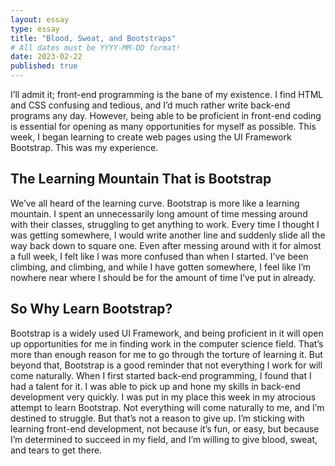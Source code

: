 ```yaml
---
layout: essay
type: essay
title: "Blood, Sweat, and Bootstraps"
# All dates must be YYYY-MM-DD format!
date: 2023-02-22
published: true
---
```

I’ll admit it; front-end programming is the bane of my existence. I find HTML and CSS confusing and tedious, and I’d much rather write back-end programs any day. However, being able to be proficient in front-end coding is essential for opening as many opportunities for myself as possible. This week, I began learning to create web pages using the UI Framework Bootstrap. This was my experience.

## The Learning Mountain That is Bootstrap

We’ve all heard of the learning curve. Bootstrap is more like a learning mountain. I spent an unnecessarily long amount of time messing around with their classes, struggling to get anything to work. Every time I thought I was getting somewhere, I would write another line and suddenly slide all the way back down to square one. Even after messing around with it for almost a full week, I felt like I was more confused than when I started. I've been climbing, and climbing, and while I have gotten somewhere, I feel like I’m nowhere near where I should be for the amount of time I’ve put in already.

## So Why Learn Bootstrap?

Bootstrap is a widely used UI Framework, and being proficient in it will open up opportunities for me in finding work in the computer science field. That’s more than enough reason for me to go through the torture of learning it. But beyond that, Bootstrap is a good reminder that not everything I work for will come naturally. When I first started back-end programming, I found that I had a talent for it. I was able to pick up and hone my skills in back-end development very quickly. I was put in my place this week in my atrocious attempt to learn Bootstrap. Not everything will come naturally to me, and I’m destined to struggle. But that’s not a reason to give up. I’m sticking with learning front-end development, not because it’s fun, or easy, but because I’m determined to succeed in my field, and I’m willing to give blood, sweat, and tears to get there.
